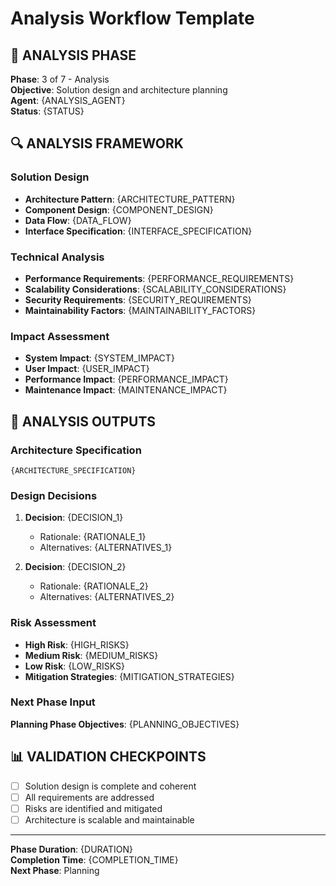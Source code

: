 # Analysis Workflow Template

## 🧠 ANALYSIS PHASE

**Phase**: 3 of 7 - Analysis  
**Objective**: Solution design and architecture planning  
**Agent**: {ANALYSIS_AGENT}  
**Status**: {STATUS}  

## 🔍 ANALYSIS FRAMEWORK

### Solution Design
- **Architecture Pattern**: {ARCHITECTURE_PATTERN}
- **Component Design**: {COMPONENT_DESIGN}
- **Data Flow**: {DATA_FLOW}
- **Interface Specification**: {INTERFACE_SPECIFICATION}

### Technical Analysis
- **Performance Requirements**: {PERFORMANCE_REQUIREMENTS}
- **Scalability Considerations**: {SCALABILITY_CONSIDERATIONS}
- **Security Requirements**: {SECURITY_REQUIREMENTS}
- **Maintainability Factors**: {MAINTAINABILITY_FACTORS}

### Impact Assessment
- **System Impact**: {SYSTEM_IMPACT}
- **User Impact**: {USER_IMPACT}
- **Performance Impact**: {PERFORMANCE_IMPACT}
- **Maintenance Impact**: {MAINTENANCE_IMPACT}

## 🎯 ANALYSIS OUTPUTS

### Architecture Specification
```
{ARCHITECTURE_SPECIFICATION}
```

### Design Decisions
1. **Decision**: {DECISION_1}
   - Rationale: {RATIONALE_1}
   - Alternatives: {ALTERNATIVES_1}

2. **Decision**: {DECISION_2}
   - Rationale: {RATIONALE_2}
   - Alternatives: {ALTERNATIVES_2}

### Risk Assessment
- **High Risk**: {HIGH_RISKS}
- **Medium Risk**: {MEDIUM_RISKS}
- **Low Risk**: {LOW_RISKS}
- **Mitigation Strategies**: {MITIGATION_STRATEGIES}

### Next Phase Input
**Planning Phase Objectives**: {PLANNING_OBJECTIVES}

## 📊 VALIDATION CHECKPOINTS

- [ ] Solution design is complete and coherent
- [ ] All requirements are addressed
- [ ] Risks are identified and mitigated
- [ ] Architecture is scalable and maintainable

---

**Phase Duration**: {DURATION}  
**Completion Time**: {COMPLETION_TIME}  
**Next Phase**: Planning